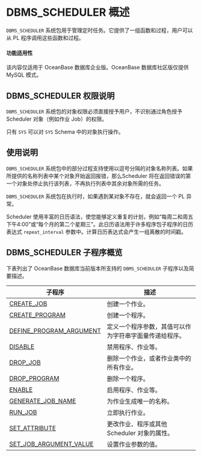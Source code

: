 # DBMS_SCHEDULER 概述 

`DBMS_SCHEDULER` 系统包用于管理定时任务。它提供了一组函数和过程，用户可以从 PL 程序调用这些函数和过程。

  <main id="notice" >
    <h4>功能适用性</h4>
    <p>该内容仅适用于 OceanBase 数据库企业版。OceanBase 数据库社区版仅提供 MySQL 模式。</p>
  </main>

## DBMS_SCHEDULER 权限说明 

`DBMS_SCHEDULER` 系统包的对象权限必须直接授予用户，不识别通过角色授予 Scheduler 对象（例如作业 Job）的权限。

只有 `SYS` 可以对 `SYS` Schema 中的对象执行操作。

## 使用说明 

`DBMS_SCHEDULER` 系统包中的部分过程支持使用以逗号分隔的对象名称列表。如果所提供的名称列表中某个对象开始返回报错，那么Scheduler 将在返回错误的第一个对象处停止执行该列表，不再执行列表中其余对象所需的任务。

`DBMS_SCHEDULER` 系统包在执行时，如果遇到某对象不存在，就会返回一个 PL 异常。

Scheduler 使用丰富的日历语法，使您能够定义重复的计划，例如“每周二和周五下午4:00”或“每个月的第二个星期三”。此日历语法用于许多程序包子程序的日历表达式 `repeat_interval` 参数中。计算日历表达式会产生一组离散的时间戳。

## DBMS_SCHEDULER 子程序概览 

下表列出了 OceanBase 数据库当前版本所支持的 `DBMS_SCHEDULER` 子程序以及简要描述。


|                                  子程序                                 |             描述            |
|------------------------------------------------------------------------|-----------------------------|
| [CREATE_JOB](2.create-job-oracle.md)                  | 创建一个作业。                     |
| [CREATE_PROGRAM](3.create-program-oracle.md)          | 创建一个程序。                     |
| [DEFINE_PROGRAM_ARGUMENT](4.define-program-argument-oracle.md) | 定义一个程序参数，其值可以作为字符串字面量传递给程序。 |
| [DISABLE](5.disable-oracle.md)                      | 禁用程序、作业等。                   |
| [DROP_JOB](6.drop-job-oracle.md)                      | 删除一个作业，或者作业类中的所有作业。 |
| [DROP_PROGRAM](7.drop-program-oracle.md)              | 删除一个程序。                       |
| [ENABLE](8.enable-oracle.md)                        | 启用程序、作业等。                   |
| [GENERATE_JOB_NAME](9.generate-job-name-oracle.md)       | 为作业生成唯一的名称。             |
| [RUN_JOB](10.run-job-oracle.md)                       | 立即执行作业。                       |
| [SET_ATTRIBUTE](11.set-attribute-oracle.md)           | 更改作业、程序或其他 Scheduler 对象的属性。 |
| [SET_JOB_ARGUMENT_VALUE](12.set-job-argument-value-oracle.md)  | 设置作业参数的值。            |


